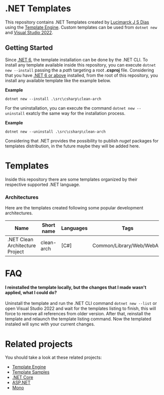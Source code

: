 # .NET Templates

This repository contains .NET Templates created by [Lucimarck J S Dias](https://github.com/marck7jr) using the [Template Engine](https://github.com/dotnet/templating/). Custom templates can be used from `dotnet new` and [Visual Studio 2022](https://visualstudio.microsoft.com/vs/).

## Getting Started

Since [.NET 6](https://dotnet.microsoft.com/en-us/), the template installation can be done by the .NET CLI. To install any template available inside this repository, you can execute `dotnet new --install` passing the a _path_ targeting a root **.csproj** file. Considering that you have [.NET 6 or above](https://dotnet.microsoft.com/en-us/) installed, from the root of this repository, you install any available template like the example below.

**Example**

```
dotnet new --install .\src\csharp\clean-arch
```

For the uninstallation, you can execute the command `dotnet new --uninstall` exatcly the same way for the installation process.

**Example**

```
dotnet new --uninstall .\src\csharp\clean-arch
```

Considering that .NET provides the possibility to publish _nuget_ packages for templates distribution, in the future maybe they will be added here.

# Templates

Inside this repository there are some templates organized by their respective supported .NET language.

### Architectures

Here are the templates created following some popular development architectures.

| Name | Short name | Languages | Tags |
| -- | -- | -- | -- |
| .NET Clean Architecture Project | clean-arch | [C#] | Common/Library/Web/WebAPI |

# FAQ

#### I reinstalled the template locally, but the changes that I made wasn't applied, what I could do?

Uninstall the template and run the .NET CLI command `dotnet new --list` or open Visual Studio 2022 and wait for the templates listing to finish, this will force to remove all references from older version. After that, reinstall the template and relaunch the template listing command. Now the templated instaled will sync with your current changes.

# Related projects

You should take a look at these related projects:

- [Template Engine](https://github.com/dotnet/templating/)
- [Template Samples](https://github.com/dotnet/dotnet-template-samples)
- [.NET Core](https://github.com/dotnet/core)
- [ASP.NET](https://github.com/aspnet)
- [Mono](https://github.com/mono)